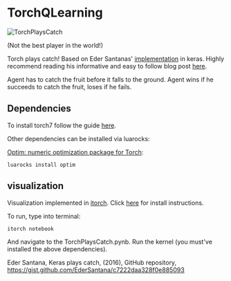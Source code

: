 # TorchQLearning
![TorchPlaysCatch](https://github.com/SeanNaren/TorchQLearningExample/raw/master/images/torchplayscatch.gif)

(Not the best player in the world!)

Torch plays catch! Based on Eder Santanas' [implementation](https://gist.github.com/EderSantana/c7222daa328f0e885093) in keras. Highly recommend reading his informative and easy to follow blog post [here](https://edersantana.github.io/articles/keras_rl/).

Agent has to catch the fruit before it falls to the ground. Agent wins if he succeeds to catch the fruit, loses if he fails.

## Dependencies

To install torch7 follow the guide <a href="http://torch.ch/docs/getting-started.html">here</a>.

Other dependencies can be installed via luarocks:

<a href="https://github.com/torch/optim">Optim: numeric optimization package for Torch</a>:
```
luarocks install optim
```

## visualization
Visualization implemented in [itorch](https://github.com/facebook/iTorch). Click [here](https://github.com/facebook/iTorch#requirements) for install instructions.

To run, type into terminal:

```
itorch notebook
```

And navigate to the TorchPlaysCatch.pynb. Run the kernel (you must've installed the above dependencies).

Eder Santana, Keras plays catch, (2016), GitHub repository, https://gist.github.com/EderSantana/c7222daa328f0e885093
